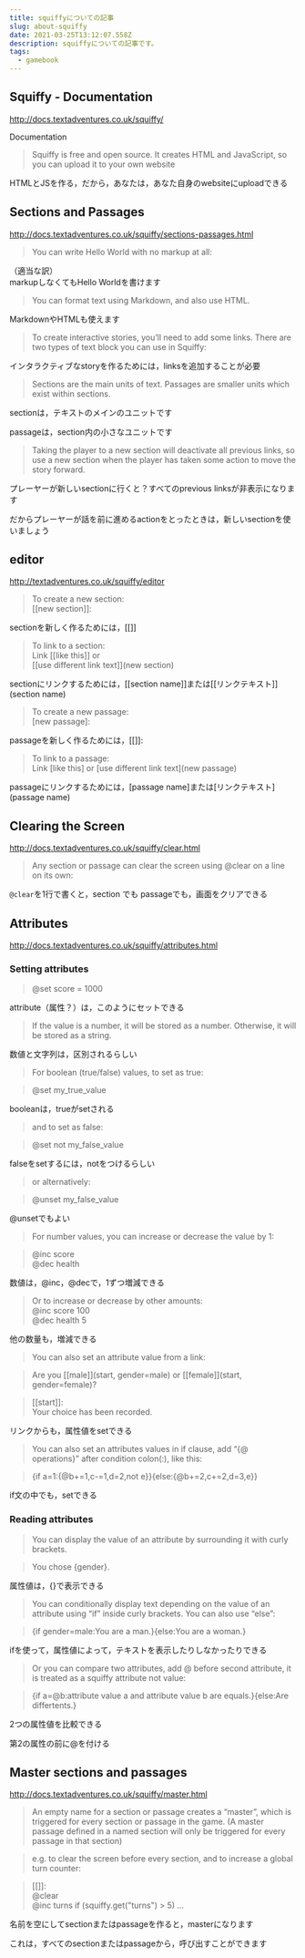 ```yaml
---
title: squiffyについての記事
slug: about-squiffy
date: 2021-03-25T13:12:07.558Z
description: squiffyについての記事です。
tags:
  - gamebook
---
```

## Squiffy - Documentation
<http://docs.textadventures.co.uk/squiffy/>

Documentation

>Squiffy is free and open source. It creates HTML and JavaScript, so you can upload it to your own website

HTMLとJSを作る，だから，あなたは，あなた自身のwebsiteにuploadできる

## Sections and Passages

<http://docs.textadventures.co.uk/squiffy/sections-passages.html>

>You can write Hello World with no markup at all:


（適当な訳）  
markupしなくてもHello Worldを書けます

>You can format text using Markdown, and also use HTML.

MarkdownやHTMLも使えます

>To create interactive stories, you’ll need to add some links. There are two types of text block you can use in Squiffy:

インタラクティブなstoryを作るためには，linksを追加することが必要



>Sections are the main units of text.
Passages are smaller units which exist within sections.

sectionは，テキストのメインのユニットです

passageは，section内の小さなユニットです

>Taking the player to a new section will deactivate all previous links, so use a new section when the player has taken some action to move the story forward.


プレーヤーが新しいsectionに行くと？すべてのprevious linksが非表示になります

だからプレーヤーが話を前に進めるactionをとったときは，新しいsectionを使いましょう



## editor

<http://textadventures.co.uk/squiffy/editor>

>To create a new section:  
[[new section]]:

sectionを新しく作るためには，[[]]

>To link to a section:  
Link [[like this]] or  
 [[use different link text]](new section)

sectionにリンクするためには，[[section name]]または[[リンクテキスト]](section name)

>To create a new passage:  
[new passage]:

passageを新しく作るためには，[[]]:

>To link to a passage:  
Link [like this] or [use different link text](new passage)

passageにリンクするためには，[passage name]または[リンクテキスト](passage name)

## Clearing the Screen

<http://docs.textadventures.co.uk/squiffy/clear.html>

>Any section or passage can clear the screen using @clear on a line on its own:


`@clear`を1行で書くと，section でも passageでも，画面をクリアできる

## Attributes
<http://docs.textadventures.co.uk/squiffy/attributes.html>

### Setting attributes

>@set score = 1000

attribute（属性？）は，このようにセットできる

>If the value is a number, it will be stored as a number. Otherwise, it will be stored as a string.


数値と文字列は，区別されるらしい

>For boolean (true/false) values, to set as true:

>@set my_true_value

booleanは，trueがsetされる

>and to set as false:

>@set not my_false_value

falseをsetするには，notをつけるらしい

>or alternatively:

>@unset my_false_value

@unsetでもよい

>For number values, you can increase or decrease the value by 1:

>@inc score  
>@dec health

数値は，@inc，@decで，1ずつ増減できる

>Or to increase or decrease by other amounts:  
>@inc score 100  
>@dec health 5

他の数量も，増減できる

>You can also set an attribute value from a link:

>Are you [[male]](start, gender=male) or [[female]](start, gender=female)?

>[[start]]:  
Your choice has been recorded.

リンクからも，属性値をsetできる

>You can also set an attributes values in if clause, add “{@ operations}” after condition colon(:), like this:

>    {if a=1:{@b+=1,c-=1,d=2,not e}}{else:{@b+=2,c+=2,d=3,e}}

if文の中でも，setできる

### Reading attributes
>You can display the value of an attribute by surrounding it with curly brackets.

>You chose {gender}.

属性値は，{}で表示できる

>You can conditionally display text depending on the value of an attribute using “if” inside curly brackets. You can also use “else”:

>{if gender=male:You are a man.}{else:You are a woman.}

ifを使って，属性値によって，テキストを表示したりしなかったりできる

>Or you can compare two attributes, add @ before second attribute, it is treated as a squiffy attribute not value:

>{if a=@b:attribute value a and attribute value b are equals.}{else:Are differtents.}

2つの属性値を比較できる

第2の属性の前に@を付ける

## Master sections and passages

<http://docs.textadventures.co.uk/squiffy/master.html>

>An empty name for a section or passage creates a “master”, which is triggered for every section or passage in the game. (A master passage defined in a named section will only be triggered for every passage in that section)

>e.g. to clear the screen before every section, and to increase a global turn counter:

>[[]]:  
>@clear  
>@inc turns
>    if (squiffy.get("turns") > 5) ...


名前を空にしてsectionまたはpassageを作ると，masterになります

これは，すべてのsectionまたはpassageから，呼び出すことができます